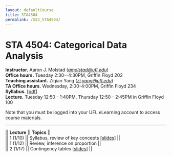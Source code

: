 ```yaml
---
layout: defaultCourse
title: STA4504
permalink: /S23_STA4504/
---
```


# STA 4504: Categorical Data Analysis  
**Instructor.** Aaron J. Molstad (*amolstad@ufl.edu*)  
**Office hours.** Tuesday 2:30--4:30PM, Griffin Floyd 202  
**Teaching assistant.** Ziqian Yang (*zi.yang@ufl.edu*)  
**TA Office hours.** Wednesday, 2:00-4:00PM, Griffin Floyd 234    
**Syllabus.** [[pdf](https://ufl.instructure.com/files/75276016/download?download_frd=1)]  
**Lecture.** Tuesday 12:50 - 1:40PM, Thursday 12:50 - 2:45PM in Griffin Floyd 100   

Note that you must be logged into your UFL eLearning account to access course materials.   

---------------  

||  **Lecture** ||  **Topics** ||  
|| 1 (1/10)  || Syllabus, review of key concepts [[slides](https://ufl.instructure.com/files/75234905/download?download_frd=1)] ||   
|| 1 (1/12)  || Review, inference on proportion  ||   
|| 2 (1/17)  || Contingency tables [[slides](https://ufl.instructure.com/files/75234900/download?download_frd=1)] ||   

